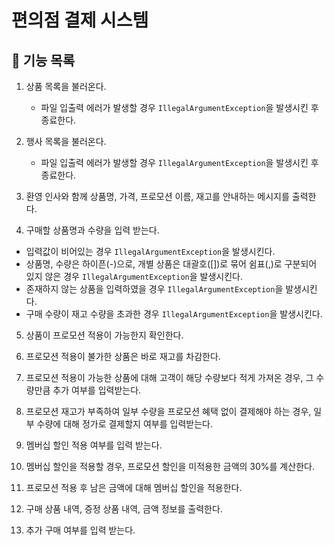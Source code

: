 # 편의점 결제 시스템

## 🚀️ 기능 목록

1. 상품 목록을 불러온다.
    - 파일 입출력 에러가 발생할 경우 `IllegalArgumentException`을 발생시킨 후 종료한다.

2. 행사 목록을 불러온다.
    - 파일 입출력 에러가 발생할 경우 `IllegalArgumentException`을 발생시킨 후 종료한다.

3. 환영 인사와 함께 상품명, 가격, 프로모션 이름, 재고를 안내하는 메시지를 출력한다.

4. 구매할 상품명과 수량을 입력 받는다.

- 입력값이 비어있는 경우 `IllegalArgumentException`을 발생시킨다.
- 상품명, 수량은 하이픈(-)으로, 개별 상품은 대괄호([])로 묶어 쉼표(,)로 구분되어 있지 않은 경우 `IllegalArgumentException`을 발생시킨다.
- 존재하지 않는 상품을 입력하였을 경우 `IllegalArgumentException`을 발생시킨다.
- 구매 수량이 재고 수량을 초과한 경우 `IllegalArgumentException`을 발생시킨다.

5. 상품이 프로모션 적용이 가능한지 확인한다.

6. 프로모션 적용이 불가한 상품은 바로 재고를 차감한다.

6. 프로모션 적용이 가능한 상품에 대해 고객이 해당 수량보다 적게 가져온 경우, 그 수량만큼 추가 여부를 입력받는다.

7. 프로모션 재고가 부족하여 일부 수량을 프로모션 혜택 없이 결제해야 하는 경우, 일부 수량에 대해 정가로 결제할지 여부를 입력받는다.

8. 멤버십 할인 적용 여부를 입력 받는다.

9. 멤버십 할인을 적용할 경우, 프로모션 할인을 미적용한 금액의 30%를 계산한다.

10. 프로모션 적용 후 남은 금액에 대해 멤버십 할인을 적용한다.

11. 구매 상품 내역, 증정 상품 내역, 금액 정보를 출력한다.

12. 추가 구매 여부를 입력 받는다. 

